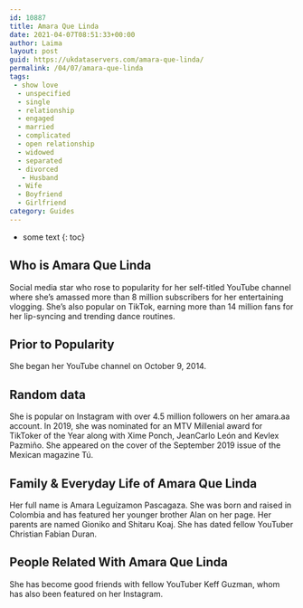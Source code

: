 ```yaml
---
id: 10887
title: Amara Que Linda
date: 2021-04-07T08:51:33+00:00
author: Laima
layout: post
guid: https://ukdataservers.com/amara-que-linda/
permalink: /04/07/amara-que-linda
tags:
 - show love
  - unspecified
  - single
  - relationship
  - engaged
  - married
  - complicated
  - open relationship
  - widowed
  - separated
  - divorced
   - Husband
  - Wife
  - Boyfriend
  - Girlfriend
category: Guides
---
```


* some text
{: toc}


## Who is Amara Que Linda
                  
                  
                  
Social media star who rose to popularity for her self-titled YouTube channel where she&#8217;s amassed more than 8 million subscribers for her entertaining vlogging. She&#8217;s also popular on TikTok, earning more than 14 million fans for her lip-syncing and trending dance routines. 
                  
              
            
              
            
                
                
                
## Prior to Popularity
                  
                  
                  
She began her YouTube channel on October 9, 2014. 
                  
              
            
              
            
                
                
                
## Random data
                  
                  
                  
She is popular on Instagram with over 4.5 million followers on her amara.aa account. In 2019, she was nominated for an MTV Millenial award for TikToker of the Year along with Xime Ponch, JeanCarlo León and Kevlex Pazmiño. She appeared on the cover of the September 2019 issue of the Mexican magazine Tú. 
                  
              
            
              
            
                
                
                
## Family & Everyday Life of Amara Que Linda
                  
                  
                  
Her full name is Amara Leguízamon Pascagaza. She was born and raised in Colombia and has featured her younger brother Alan on her page. Her parents are named Gioniko and Shitaru Koaj. She has dated fellow YouTuber Christian Fabian Duran. 
                  
              
            
              
            
                
                
                
## People Related With Amara Que Linda
                  
                  
                  
She has become good friends with fellow YouTuber Keff Guzman, whom has also been featured on her Instagram.
                  
              
            
              
            
                
              
            
              
              
            
            
              
            
          
          
          